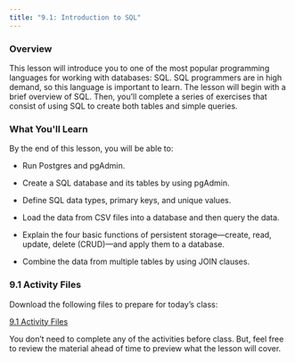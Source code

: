```yaml
---
title: "9.1: Introduction to SQL"
---
```

<img style="display: none;" src="https://static.bc-edx.com/data/dl-1-2/m9/lms/img/banner.jpg" alt="lesson banner" />

### Overview

This lesson will introduce you to one of the most popular programming languages for working with databases: SQL. SQL programmers are in high demand, so this language is important to learn. The lesson will begin with a brief overview of SQL. Then, you’ll complete a series of exercises that consist of using SQL to create both tables and simple queries.

### What You'll Learn

By the end of this lesson, you will be able to:

* Run Postgres and pgAdmin.

* Create a SQL database and its tables by using pgAdmin.

* Define SQL data types, primary keys, and unique values.

* Load the data from CSV files into a database and then query the data.

* Explain the four basic functions of persistent storage&mdash;create, read, update, delete (CRUD)&mdash;and apply them to a database.

* Combine the data from multiple tables by using JOIN clauses.

### 9.1 Activity Files

Download the following files to prepare for today’s class:

[9.1 Activity Files](https://static.bc-edx.com/data/dl-1-2/m9/lms/activities/Class_1_Activities.zip)

You don’t need to complete any of the activities before class. But, feel free to review the material ahead of time to preview what the lesson will cover.

